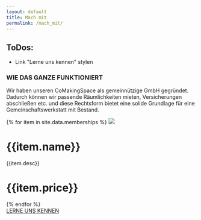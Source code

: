 ```yaml
---
layout: default
title: Mach mit
permalink: /mach_mit/
---
```

## ToDos:
* Link "Lerne uns kennen" stylen

### WIE DAS GANZE FUNKTIONIERT 
Wir haben unseren CoMakingSpace als gemeinnützige GmbH gegründet. Dadurch können wir passende Räumlichkeiten mieten, Versicherungen abschließen etc. und diese Rechtsform bietet eine solide Grundlage für eine Gemeinschaftswerkstatt mit Bestand.


<div class="membership-blocks">
    {% for item in site.data.memberships %}
        <span class="membership-element {% if forloop.first %}membership-blocks-rounded-top{% elsif forloop.last %} membership-blocks-rounded-bottom {% endif %}" >
            <img src="{{item.image}}">
            <span>
                <h1>{{item.name}}</h1>
                <p>{{item.desc}}</p>
            </span>
            <h1>{{item.price}}</h1>
        </span> 
    {% endfor %}
</div>

<btn-link href="Kontakt">
<a href="/contact.html">LERNE UNS KENNEN</a>
</btn-link>

